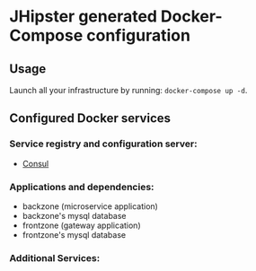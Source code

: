 # JHipster generated Docker-Compose configuration

## Usage

Launch all your infrastructure by running: `docker-compose up -d`.

## Configured Docker services

### Service registry and configuration server:

- [Consul](http://localhost:8500)

### Applications and dependencies:

- backzone (microservice application)
- backzone's mysql database
- frontzone (gateway application)
- frontzone's mysql database

### Additional Services:

